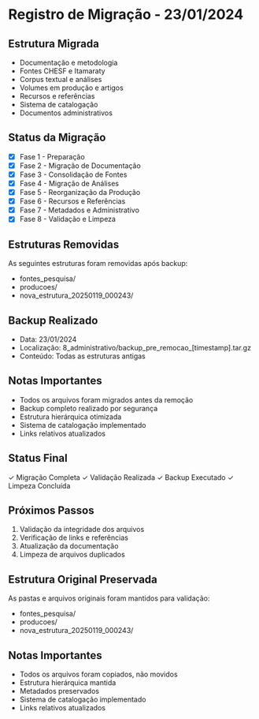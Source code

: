 # Registro de Migração - 23/01/2024

## Estrutura Migrada
- Documentação e metodologia
- Fontes CHESF e Itamaraty
- Corpus textual e análises
- Volumes em produção e artigos
- Recursos e referências
- Sistema de catalogação
- Documentos administrativos

## Status da Migração
- [x] Fase 1 - Preparação
- [x] Fase 2 - Migração de Documentação
- [x] Fase 3 - Consolidação de Fontes
- [x] Fase 4 - Migração de Análises
- [x] Fase 5 - Reorganização da Produção
- [x] Fase 6 - Recursos e Referências
- [x] Fase 7 - Metadados e Administrativo
- [x] Fase 8 - Validação e Limpeza

## Estruturas Removidas
As seguintes estruturas foram removidas após backup:
- fontes_pesquisa/
- producoes/
- nova_estrutura_20250119_000243/

## Backup Realizado
- Data: 23/01/2024
- Localização: 8_administrativo/backup_pre_remocao_[timestamp].tar.gz
- Conteúdo: Todas as estruturas antigas

## Notas Importantes
- Todos os arquivos foram migrados antes da remoção
- Backup completo realizado por segurança
- Estrutura hierárquica otimizada
- Sistema de catalogação implementado
- Links relativos atualizados

## Status Final
✓ Migração Completa
✓ Validação Realizada
✓ Backup Executado
✓ Limpeza Concluída

## Próximos Passos
1. Validação da integridade dos arquivos
2. Verificação de links e referências
3. Atualização da documentação
4. Limpeza de arquivos duplicados

## Estrutura Original Preservada
As pastas e arquivos originais foram mantidos para validação:
- fontes_pesquisa/
- producoes/
- nova_estrutura_20250119_000243/

## Notas Importantes
- Todos os arquivos foram copiados, não movidos
- Estrutura hierárquica mantida
- Metadados preservados
- Sistema de catalogação implementado
- Links relativos atualizados 